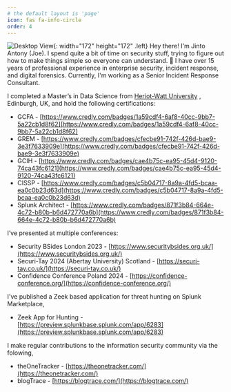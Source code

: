 ```yaml
---
# the default layout is 'page'
icon: fas fa-info-circle
order: 4
---
```



![Desktop View](https://pbs.twimg.com/profile_images/1765976499520192512/vF1nLV16_400x400.jpg){:  width="172" height="172"  .left} 
Hey there! I'm Jinto Antony (Joe). I spend quite a bit of time on security stuff, trying to figure out how to make things simple so everyone can understand. 🤔 I have over 15 years of professional experience in enterprise security, incident response, and digital forensics. Currently, I'm working as a Senior Incident Response Consultant.

I completed a Master’s in Data Science from [Heriot-Watt University](https://www.hw.ac.uk/) , Edinburgh, UK, and hold the following certifications:


- GCFA - [https://www.credly.com/badges/1a59cdf4-6af8-40cc-9bb7-5a22cb1d8f62](https://www.credly.com/badges/1a59cdf4-6af8-40cc-9bb7-5a22cb1d8f62)
- GREM - [https://www.credly.com/badges/cfecbe91-742f-426d-bae9-3e3f7633909e](https://www.credly.com/badges/cfecbe91-742f-426d-bae9-3e3f7633909e)
- GCIH - [https://www.credly.com/badges/cae4b75c-ea95-45d4-9120-74ca43fc6121](https://www.credly.com/badges/cae4b75c-ea95-45d4-9120-74ca43fc6121)
- CISSP - [https://www.credly.com/badges/c5b04717-8a9a-4fd5-bcaa-ea0c0b23d63d](https://www.credly.com/badges/c5b04717-8a9a-4fd5-bcaa-ea0c0b23d63d)
- Splunk Architect - [https://www.credly.com/badges/871f3b84-664e-4c72-b80b-b6d472770a6b](https://www.credly.com/badges/871f3b84-664e-4c72-b80b-b6d472770a6b)

I’ve presented at multiple conferences:

- Security BSides London 2023 - [https://www.securitybsides.org.uk/](https://www.securitybsides.org.uk/)
- Securi-Tay 2024 (Abertay University) Scotland - [https://securi-tay.co.uk/](https://securi-tay.co.uk/)
- Confidence Conference Poland 2024 - [https://confidence-conference.org/](https://confidence-conference.org/)

I've published a Zeek based application for threat hunting on Splunk Marketplace,

- Zeek App for Hunting - [https://preview.splunkbase.splunk.com/app/6283](https://preview.splunkbase.splunk.com/app/6283)


I make regular contributions to the information security community via the folowing,

- theOneTracker - [https://theonetracker.com/](https://theonetracker.com/)
- blogTrace - [https://blogtrace.com/](https://blogtrace.com/)

<script type="text/javascript" src="https://cdnjs.buymeacoffee.com/1.0.0/button.prod.min.js" data-name="bmc-button" data-slug="theonetracker" data-color="#FFDD00" data-emoji=""  data-font="Cookie" data-text="Buy me a coffee" data-outline-color="#000000" data-font-color="#000000" data-coffee-color="#ffffff" ></script>